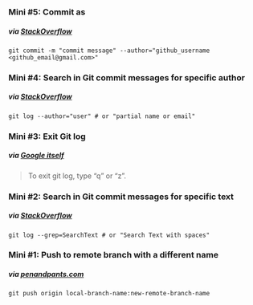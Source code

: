 ### Mini #5: Commit as
##### via [StackOverflow](https://stackoverflow.com/a/3696994)
```
git commit -m "commit message" --author="github_username <github_email@gmail.com>"
```
<!-- 
git commit --author="M365Bass <bassem.nabil@gmail.com>" -m "
--> 
### Mini #4: Search in Git commit messages for specific author
##### via [StackOverflow](https://stackoverflow.com/a/4260025)
```
git log --author="user" # or "partial name or email"
```
### Mini #3: Exit Git log
##### via [Google itself](https://www.google.com/search?q=exit+git+log)
> To exit git log, type “q” or “z”.

### Mini #2: Search in Git commit messages for specific text
##### via [StackOverflow](https://stackoverflow.com/a/3826800)
```
git log --grep=SearchText # or "Search Text with spaces"
```

### Mini #1: Push to remote branch with a different name
##### via [penandpants.com](https://penandpants.com/2013/02/07/git-pushing-to-a-remote-branch-with-a-different-name/)
```
git push origin local-branch-name:new-remote-branch-name
```
